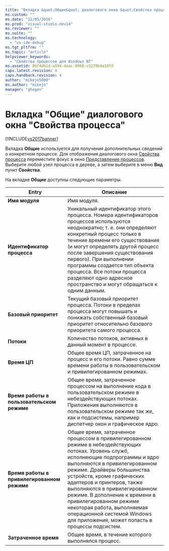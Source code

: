 ```yaml
---
title: "Вкладка &quot;Общие&quot; диалогового окна &quot;Свойства процесса&quot; | Microsoft Docs"
ms.custom: ""
ms.date: "12/05/2016"
ms.prod: "visual-studio-dev14"
ms.reviewer: ""
ms.suite: ""
ms.technology: 
  - "vs-ide-debug"
ms.tgt_pltfrm: ""
ms.topic: "article"
helpviewer_keywords: 
  - "Свойства процессов для Windows NT"
ms.assetid: 86f4d61d-a594-4aac-8960-c5279b4a10fd
caps.latest.revision: 4
caps.handback.revision: 4
author: "mikejo5000"
ms.author: "mikejo"
manager: "ghogen"
---
```

# Вкладка &quot;Общие&quot; диалогового окна &quot;Свойства процесса&quot;
[!INCLUDE[vs2017banner](../code-quality/includes/vs2017banner.md)]

Вкладка **Общие** используется для получения дополнительных сведений о конкретном процессе.  Для отображения диалогового окна [Свойства процесса](../debugger/process-properties-dialog-box.md) переместите фокус в окно [Представление процессов](../debugger/processes-view.md).  Выберите любой узел процесса в дереве, а затем выберите в меню **Вид** пункт **Свойства**.  
  
 На вкладке **Общие** доступны следующие параметры.  
  
|Entry|Описание|  
|-----------|--------------|  
|**Имя модуля**|Имя модуля.|  
|**Идентификатор процесса**|Уникальный идентификатор этого процесса.  Номера идентификаторов процессов используются неоднократно; т. е. они определяют конкретный процесс только в течение времени его существования \(и могут определять другой процесс после завершения существования первого\).  При выполнении программы создается тип объекта процесса.  Все потоки процесса разделяют одно адресное пространство и могут обращаться к одним данным.|  
|**Базовый приоритет**|Текущий базовый приоритет процесса.  Потоки в пределах процесса могут повышать и понижать собственный базовый приоритет относительно базового приоритета самого процесса.|  
|**Потоки**|Количество потоков, активных в данный момент в процессе.|  
|**Время ЦП**|Общее время ЦП, затраченное на процесс и его потоки.  Равно сумме времени работы в пользовательском и привилегированном режимах.|  
|**Время работы в пользовательском режиме**|Общее время, затраченное процессом на выполнение кода в пользовательском режиме в небездействующих потоках.  Приложения выполняются в пользовательском режиме так же, как и подсистемы, например диспетчер окон и графическое ядро.|  
|**Время работы в привилегированном режиме**|Общее время, затраченное процессом в привилегированном режиме в небездействующих потоках.  Уровень служб, исполняющие подпрограммы и ядро выполняются в привилегированном режиме.  Драйверы большинства устройств, кроме графических адаптеров и принтеров, также выполняются в привилегированном режиме.  В дополнение к времени в привилегированном режиме некоторая работа, выполняемая операционной системой Windows для приложения, может попасть в процессы подсистем.|  
|**Затраченное время**|Общее время, в течение которого выполнялся процесс.|